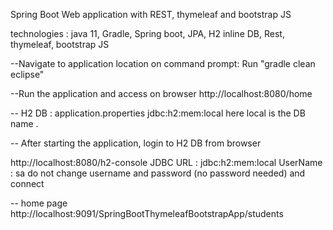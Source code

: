 Spring Boot Web application with REST, thymeleaf and bootstrap JS

technologies : java 11, Gradle, Spring boot, JPA, H2 inline DB, Rest, thymeleaf, bootstrap JS

--Navigate to application location on command prompt: Run "gradle clean eclipse"

--Run the application and access on browser http://localhost:8080/home

-- H2 DB : application.properties jdbc:h2:mem:local here local is the DB name .

-- After starting the application, login to H2 DB from browser

http://localhost:8080/h2-console
JDBC URL : jdbc:h2:mem:local
UserName : sa
do not change username and password (no password needed) and connect

-- home page http://localhost:9091/SpringBootThymeleafBootstrapApp/students
   

